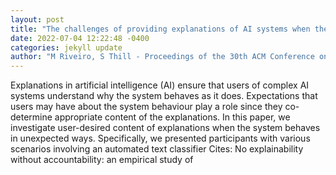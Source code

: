 ```yaml
--- 
layout: post 
title: "The challenges of providing explanations of AI systems when they do not behave like users expect" 
date: 2022-07-04 12:22:48 -0400 
categories: jekyll update 
author: "M Riveiro, S Thill - Proceedings of the 30th ACM Conference on User , 2022" 
--- 
```

Explanations in artificial intelligence (AI) ensure that users of complex AI systems understand why the system behaves as it does. Expectations that users may have about the system behaviour play a role since they co-determine appropriate content of the explanations. In this paper, we investigate user-desired content of explanations when the system behaves in unexpected ways. Specifically, we presented participants with various scenarios involving an automated text classifier Cites: No explainability without accountability: an empirical study of